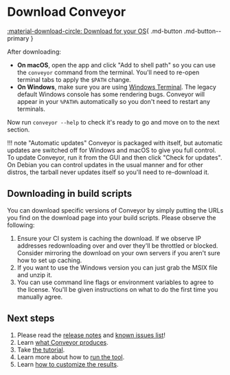 # Download Conveyor

[ :material-download-circle: Download for your OS](https://downloads.hydraulic.dev/conveyor/download.html){ .md-button .md-button--primary }

After downloading:

* **On macOS**, open the app and click "Add to shell path" so you can use the `conveyor` command from the terminal. You'll need to re-open terminal tabs to apply the `$PATH` change.
* **On Windows**, make sure you are using [Windows Terminal](https://apps.microsoft.com/store/detail/windows-terminal/9N0DX20HK701). The legacy default Windows console has some rendering bugs. Conveyor will appear in your `%PATH%` automatically so you don't need to restart any terminals.  

Now run `conveyor --help` to check it's ready to go and move on to the next section.

!!! note "Automatic updates"
    Conveyor is packaged with itself, but automatic updates are switched off for Windows and macOS to give you full control. To update Conveyor, run it from the GUI and then click "Check for updates". On Debian you can control updates in the usual manner and for other distros, the tarball never updates itself so you'll need to re-download it.

## Downloading in build scripts

You can download specific versions of Conveyor by simply putting the URLs you find on the download page into your build scripts. Please observe the following:

1. Ensure your CI system is caching the download. If we observe IP addresses redownloading over and over they'll be throttled or blocked. Consider mirroring the download on your own servers if you aren't sure how to set up caching.
2. If you want to use the Windows version you can just grab the MSIX file and unzip it.
3. You can use command line flags or environment variables to agree to the license. You'll be given instructions on what to do the first time you manually agree.

## Next steps

1. Please read the [release notes](release-notes.md) and [known issues list](known-issues.md)!
1. Learn [what Conveyor produces](outputs.md).
1. Take [the tutorial](tutorial/1-get-started.md).
1. Learn more about how to [run the tool](running.md).
1. Learn [how to customize the results](configs/index.md).
